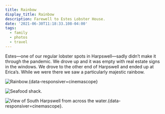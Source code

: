 ```yaml
---
title: Rainbow
display_title: Rainbow
description: Farewell to Estes Lobster House.
date: '2021-06-30T11:18:33.108-04:00'
tags:
  - family
  - photos
  - travel
---
```


Estes—one of our regular lobster spots in Harpswell—sadly didn’t make it through the pandemic. We drove up and it was empty with real estate signs in the windows. We drove to the other end of Harpswell and ended up at Erica’s. While we were there we saw a particularly majestic rainbow.

![Rainbow.](harpswell-rainbow.jpg "Rainbow over Harpswell, ME"){data-responsiver=cinemascope}

![Seafood shack.](ericas-seafood.jpg "Erica’s Seafood")

![View of South Harpswell from across the water.](estes-lobster.jpg "If you squint you can see Estes Lobster House dead center in the photo"){data-responsiver=cinemascope}. 




